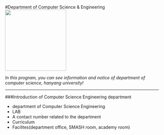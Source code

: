 #Department of Computer Science & Engineering
<img src="http://postfiles4.naver.net/MjAxNjExMTZfMTMy/MDAxNDc5MjU3OTEyMzg0.-2uzsAd8seTEdC0fAdsfzTK5YcNloGA497zpEAl3NuMg.1XdNfustDDvzwg2zwjWaN084OW01-axqyOVpx2TCO_og.PNG.skgpdls11/%EC%8A%A4%ED%81%AC%EB%A6%B0%EC%83%B7_2016-11-16_%EC%98%A4%EC%A0%84_9.56.50.png?type=w3" height="200">

*In this program, you can see information and notice of department of computer science, hanyang university!*

---------------------------------------------------------------
###Introduction of Computer Science Engineering department

* department of Computer Science Engineering
* LAB
* A contact number related to the department
* Curriculum
* Facilites(department office, SMASH room, academy room)



